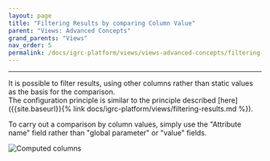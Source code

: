 ```yaml
---
layout: page
title: "Filtering Results by comparing Column Value"
parent: "Views: Advanced Concepts"
grand_parents: "Views"
nav_order: 5
permalink: /docs/igrc-platform/views/views-advanced-concepts/filtering-results/
---
```

---

It is possible to filter results, using other columns rather than static values as the basis for the comparison.     
The configuration principle is similar to the principle described [here]({{site.baseurl}}{% link docs/igrc-platform/views/filtering-results.md %}).  

To carry out a comparison by column values, simply use the "Attribute name" field rather than "global parameter" or "value" fields.   

![Computed columns]({{site.baseurl}}/docs/igrc-platform/views/advanced-concepts/images/filtering_results-1.png "Computed columns")        
